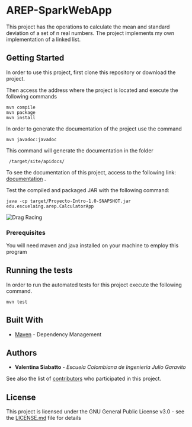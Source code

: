 # AREP-SparkWebApp


This project has the operations to calculate the mean and standard deviation of a set of n real numbers. The project implements my own implementation of a linked list.

## Getting Started

 In order to use this project, first clone this repository or download the project.

Then access the address where the project is located and execute the following commands

```
mvn compile
mvn package
mvn install
```
In order to generate the documentation of the project use the command 

```
mvn javadoc:javadoc
```
This command will generate the documentation in the folder 
```
 /target/site/apidocs/
 ```

To see the documentation of this project, access to the following link: [documentation](https://github.com/Siabell/AREP-lab1-introduccion/blob/master/target/site/apidocs/index.html) .


Test the compiled and packaged JAR with the following command:

```
java -cp target/Proyecto-Intro-1.0-SNAPSHOT.jar edu.escuelaing.arep.CalculatorApp
```
![Drag Racing](resources/images/TestResult.PNG)

### Prerequisites

You will need maven and java installed on your machine to employ this program


## Running the tests

In order to run the automated tests for this project execute the following command.

```
mvn test
```

## Built With

* [Maven](https://maven.apache.org/) - Dependency Management

## Authors

* **Valentina Siabatto** - *Escuela Colombiana de Ingeniería Julio Garavito* 

See also the list of [contributors](https://github.com/Siabell/AREP-lab1-introduccion/graphs/contributors) who participated in this project.

## License

This project is licensed under the GNU General Public License v3.0 - see the [LICENSE.md](LICENSE.md) file for details


